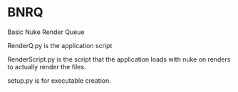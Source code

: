 # BNRQ
 Basic Nuke Render Queue

RenderQ.py is the application script

RenderScript.py is the script that the application loads with nuke on renders to actually render the files.

setup.py is for executable creation.
